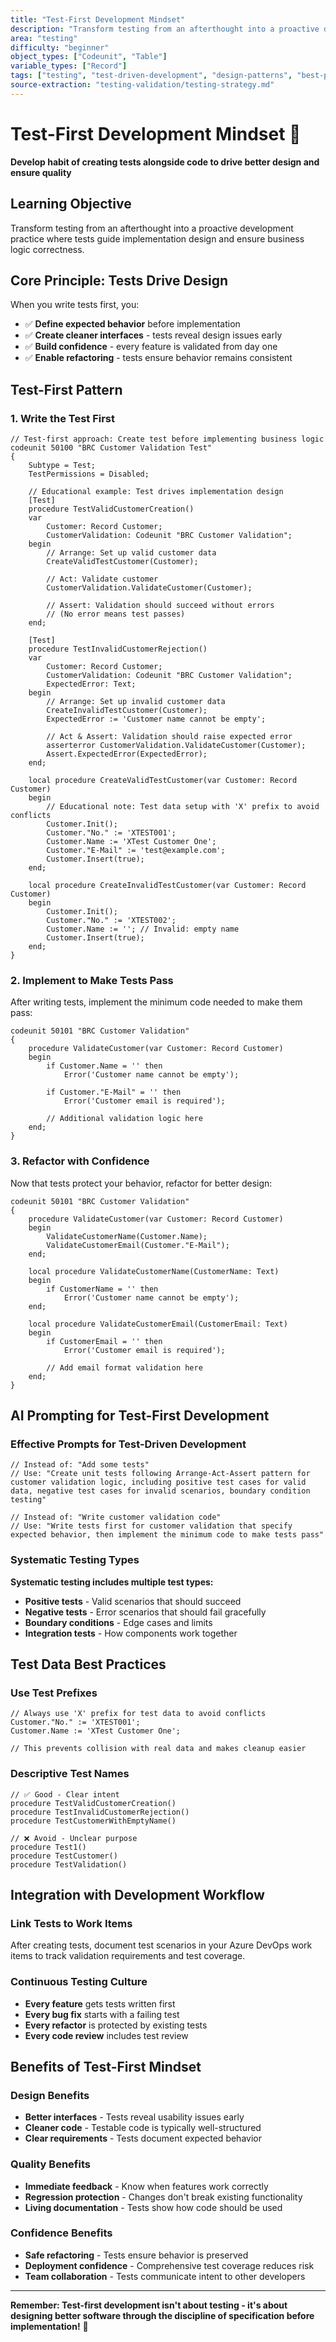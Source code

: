 ```yaml
---
title: "Test-First Development Mindset"
description: "Transform testing from an afterthought into a proactive development practice where tests guide implementation design and ensure business logic correctness"
area: "testing"
difficulty: "beginner"
object_types: ["Codeunit", "Table"]
variable_types: ["Record"]
tags: ["testing", "test-driven-development", "design-patterns", "best-practices", "mindset"]
source-extraction: "testing-validation/testing-strategy.md"
---
```


# Test-First Development Mindset 🧪

**Develop habit of creating tests alongside code to drive better design and ensure quality**

## Learning Objective
Transform testing from an afterthought into a proactive development practice where tests guide implementation design and ensure business logic correctness.

## Core Principle: Tests Drive Design

When you write tests first, you:
- ✅ **Define expected behavior** before implementation
- ✅ **Create cleaner interfaces** - tests reveal design issues early
- ✅ **Build confidence** - every feature is validated from day one
- ✅ **Enable refactoring** - tests ensure behavior remains consistent

## Test-First Pattern

### 1. Write the Test First
```al
// Test-first approach: Create test before implementing business logic
codeunit 50100 "BRC Customer Validation Test"
{
    Subtype = Test;
    TestPermissions = Disabled;
    
    // Educational example: Test drives implementation design
    [Test]
    procedure TestValidCustomerCreation()
    var
        Customer: Record Customer;
        CustomerValidation: Codeunit "BRC Customer Validation";
    begin
        // Arrange: Set up valid customer data
        CreateValidTestCustomer(Customer);
        
        // Act: Validate customer
        CustomerValidation.ValidateCustomer(Customer);
        
        // Assert: Validation should succeed without errors
        // (No error means test passes)
    end;
    
    [Test]
    procedure TestInvalidCustomerRejection()
    var
        Customer: Record Customer;
        CustomerValidation: Codeunit "BRC Customer Validation";
        ExpectedError: Text;
    begin
        // Arrange: Set up invalid customer data
        CreateInvalidTestCustomer(Customer);
        ExpectedError := 'Customer name cannot be empty';
        
        // Act & Assert: Validation should raise expected error
        asserterror CustomerValidation.ValidateCustomer(Customer);
        Assert.ExpectedError(ExpectedError);
    end;
    
    local procedure CreateValidTestCustomer(var Customer: Record Customer)
    begin
        // Educational note: Test data setup with 'X' prefix to avoid conflicts
        Customer.Init();
        Customer."No." := 'XTEST001';
        Customer.Name := 'XTest Customer One';
        Customer."E-Mail" := 'test@example.com';
        Customer.Insert(true);
    end;
    
    local procedure CreateInvalidTestCustomer(var Customer: Record Customer)
    begin
        Customer.Init();
        Customer."No." := 'XTEST002';
        Customer.Name := ''; // Invalid: empty name
        Customer.Insert(true);
    end;
}
```

### 2. Implement to Make Tests Pass
After writing tests, implement the minimum code needed to make them pass:

```al
codeunit 50101 "BRC Customer Validation"
{
    procedure ValidateCustomer(var Customer: Record Customer)
    begin
        if Customer.Name = '' then
            Error('Customer name cannot be empty');
            
        if Customer."E-Mail" = '' then
            Error('Customer email is required');
            
        // Additional validation logic here
    end;
}
```

### 3. Refactor with Confidence
Now that tests protect your behavior, refactor for better design:

```al
codeunit 50101 "BRC Customer Validation"
{
    procedure ValidateCustomer(var Customer: Record Customer)
    begin
        ValidateCustomerName(Customer.Name);
        ValidateCustomerEmail(Customer."E-Mail");
    end;
    
    local procedure ValidateCustomerName(CustomerName: Text)
    begin
        if CustomerName = '' then
            Error('Customer name cannot be empty');
    end;
    
    local procedure ValidateCustomerEmail(CustomerEmail: Text)
    begin
        if CustomerEmail = '' then
            Error('Customer email is required');
            
        // Add email format validation here
    end;
}
```

## AI Prompting for Test-First Development

### Effective Prompts for Test-Driven Development

```al
// Instead of: "Add some tests"
// Use: "Create unit tests following Arrange-Act-Assert pattern for customer validation logic, including positive test cases for valid data, negative test cases for invalid scenarios, boundary condition testing"

// Instead of: "Write customer validation code"
// Use: "Write tests first for customer validation that specify expected behavior, then implement the minimum code to make tests pass"
```

### Systematic Testing Types
**Systematic testing includes multiple test types:**
- **Positive tests** - Valid scenarios that should succeed
- **Negative tests** - Error scenarios that should fail gracefully
- **Boundary conditions** - Edge cases and limits
- **Integration tests** - How components work together

## Test Data Best Practices

### Use Test Prefixes
```al
// Always use 'X' prefix for test data to avoid conflicts
Customer."No." := 'XTEST001';
Customer.Name := 'XTest Customer One';

// This prevents collision with real data and makes cleanup easier
```

### Descriptive Test Names
```al
// ✅ Good - Clear intent
procedure TestValidCustomerCreation()
procedure TestInvalidCustomerRejection()  
procedure TestCustomerWithEmptyName()

// ❌ Avoid - Unclear purpose
procedure Test1()
procedure TestCustomer()
procedure TestValidation()
```

## Integration with Development Workflow

### Link Tests to Work Items
After creating tests, document test scenarios in your Azure DevOps work items to track validation requirements and test coverage.

### Continuous Testing Culture
- **Every feature** gets tests written first
- **Every bug fix** starts with a failing test
- **Every refactor** is protected by existing tests
- **Every code review** includes test review

## Benefits of Test-First Mindset

### Design Benefits
- **Better interfaces** - Tests reveal usability issues early
- **Cleaner code** - Testable code is typically well-structured
- **Clear requirements** - Tests document expected behavior

### Quality Benefits
- **Immediate feedback** - Know when features work correctly
- **Regression protection** - Changes don't break existing functionality  
- **Living documentation** - Tests show how code should be used

### Confidence Benefits
- **Safe refactoring** - Tests ensure behavior is preserved
- **Deployment confidence** - Comprehensive test coverage reduces risk
- **Team collaboration** - Tests communicate intent to other developers

---

**Remember: Test-first development isn't about testing - it's about designing better software through the discipline of specification before implementation!** 🎯
